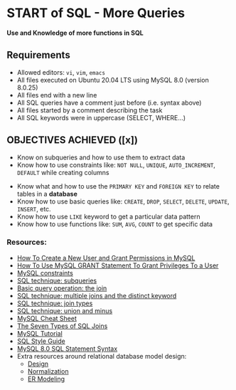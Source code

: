 # START of SQL - More Queries
**Use and Knowledge of more functions in SQL**

## Requirements
* Allowed editors: ``vi``, ``vim``, ``emacs``
* All files executed on Ubuntu 20.04 LTS using MySQL 8.0 (version 8.0.25)
* All files end with a new line
* All SQL queries have a comment just before (i.e. syntax above)
* All files started by a comment describing the task
* All SQL keywords were in uppercase (SELECT, WHERE…)

## OBJECTIVES ACHIEVED ([x]) 
* Know on subqueries and how to use them to extract data
* Know how to use constraints like: `NOT NULL`, `UNIQUE`, `AUTO_INCREMENT`, `DEFAULT` while creating columns
- Know what and how to use the `PRIMARY KEY` and `FOREIGN KEY` to relate tables in a **database**
- Know how to use basic queries like: `CREATE`, `DROP`, `SELECT`, `DELETE`, `UPDATE`, `INSERT`, etc.
- Know how to use `LIKE` keyword to get a particular data pattern
- Know how to use functions like: `SUM`, `AVG`, `COUNT` to get specific data

### Resources:
* [How To Create a New User and Grant Permissions in MySQL](https://www.digitalocean.com/community/tutorials/how-to-create-a-new-user-and-grant-permissions-in-mysql)
* [How To Use MySQL GRANT Statement To Grant Privileges To a User](https://www.mysqltutorial.org/mysql-grant.aspx)
* [MySQL constraints](https://zetcode.com/mysql/constraints/)
* [SQL technique: subqueries](https://web.csulb.edu/colleges/coe/cecs/dbdesign/dbdesign.php?page=sql/subqueries.php)
* [Basic query operation: the join](https://web.csulb.edu/colleges/coe/cecs/dbdesign/dbdesign.php?page=sql/join.php)
* [SQL technique: multiple joins and the distinct keyword](https://web.csulb.edu/colleges/coe/cecs/dbdesign/dbdesign.php?page=sql/multijoin.php)
* [SQL technique: join types](https://web.csulb.edu/colleges/coe/cecs/dbdesign/dbdesign.php?page=sql/jointypes.php)
* [SQL technique: union and minus](https://web.csulb.edu/colleges/coe/cecs/dbdesign/dbdesign.php?page=sql/setops.php)
* [MySQL Cheat Sheet](https://intellipaat.com/mediaFiles/2019/02/SQL-Commands-Cheat-Sheet.pdf)
* [The Seven Types of SQL Joins](https://tableplus.com/blog/2018/09/a-beginners-guide-to-seven-types-of-sql-joins.html)
* [MySQL Tutorial](https://www.youtube.com/watch?v=yPu6qV5byu4)
* [SQL Style Guide](https://www.sqlstyle.guide/)
* [MySQL 8.0 SQL Statement Syntax](https://dev.mysql.com/doc/refman/8.0/en/sql-statements.html)
* Extra resources around relational database model design:
	* [Design](https://www.guru99.com/database-design.html)
	* [Normalization](https://www.guru99.com/database-normalization.html)
	* [ER Modeling](https://www.guru99.com/er-modeling.html)
